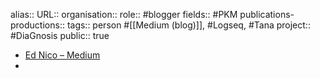 alias::
URL::
organisation::
role:: #blogger 
fields:: #PKM 
publications-productions:: 
tags:: person #[[Medium (blog)]], #Logseq, #Tana 
project:: #DiaGnosis 
public:: true

- [Ed Nico – Medium](https://ednico.medium.com/)
-